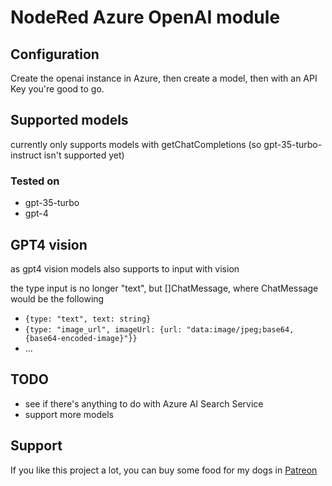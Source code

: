 # NodeRed Azure OpenAI module

## Configuration

Create the openai instance in Azure, then create a model, then with an API Key you're good to go.

## Supported models

currently only supports models with getChatCompletions
(so gpt-35-turbo-instruct isn't supported yet)

### Tested on

- gpt-35-turbo
- gpt-4

## GPT4 vision

as gpt4 vision models also supports to input with vision

the type input is no longer "text", but []ChatMessage, where ChatMessage would be the following

- `{type: "text", text: string}`
- `{type: "image_url", imageUrl: {url: "data:image/jpeg;base64,{base64-encoded-image}"}}`
- ...

## TODO

- see if there's anything to do with Azure AI Search Service
- support more models

## Support

If you like this project a lot, you can buy some food for my dogs in [Patreon](https://www.patreon.com/supportpiggy)
